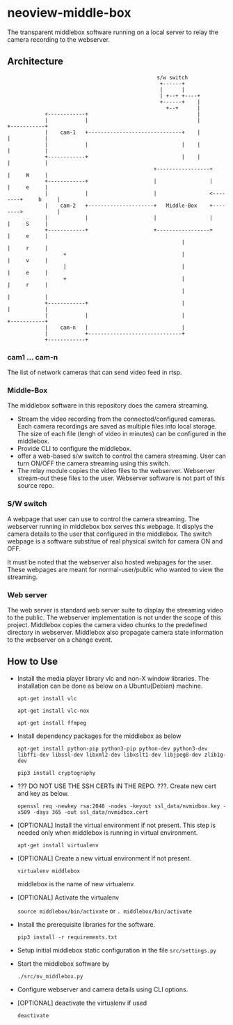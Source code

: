 # neoview-middle-box
The transparent middlebox software running on a local server to relay the camera recording to the webserver.

## Architecture




                                                    s/w switch
                                                     +------+
                                                     |      |
                                                     | +--+ +----+
                                                     +------+    |
                                                       +--+      |
                +------------+                                   |
                |            |                                   |            +-----------+
                |    cam-1   +------------------------------+    |            |           |
                |            |                              |    |            |           |
                +------------+                              |    |            |           |
                                                   +-----------------+        |     W     |
                +------------+                     |                 |        |     e     |
                |            |                     |                 <--------+     b     |
                |    cam-2   +---------------------+   Middle-Box    +-------->           |
                |            |                     |                 |        |     S     |
                +------------+                     +-----------------+        |     e     |
                                                            |                 |     r     |
                      +                                     |                 |     v     |
                      |                                     |                 |     e     |
                      +                                     |                 |     r     |
                                                            |                 |           |
                +------------+                              |                 |           |
                |            |                              |                 +-----------+
                |    cam-n   |                              |
                |            +------------------------------+
                +------------+


### cam1 ... cam-n
The list of network cameras that can send video feed in rtsp.

### Middle-Box
The middlebox software in this repository does the camera streaming.

* Stream the video recording from the connected/configured cameras. Each camera
recordings are saved as multiple files into local storage. The size of each file
(lengh of video in minutes) can be configured in the middlebox.
* Provide CLI to configure the middlebox.
* offer a web-based s/w switch to control the camera streaming. User can turn
ON/OFF the camera streaming using this switch.
* The relay module copies the video files to the webserver. Webserver stream-out
these files to the user. Webserver software is not part of this source repo.

### S/W switch
A webpage that user can use to control the camera streaming. The webserver
running in middlebox box serves this webpage. It displys the camera details to
the user that configured in the middlebox.  The switch webpage is a software
substitue of real physical switch for camera ON and OFF.

It must be noted that the webserver also hosted webpages for the user.
These webpages are meant for normal-user/public who wanted to view the streaming.

### Web server
The web server is standard web server suite to display the streaming video to the
public. The webserver implementation is not under the scope of this project.
Middlebox copies the camera video chunks to the predefined directory in
webserver. Middlebox also propagate camera state information to the webserver on
a change event.

## How to Use

* Install the media player library vlc and non-X window libraries. The
installation can be done as below on a Ubuntu(Debian) machine.

  `apt-get install vlc`

  `apt-get install vlc-nox`

  `apt-get install ffmpeg`

* Install dependency packages for the middlebox as below

  `apt-get install python-pip python3-pip python-dev python3-dev libffi-dev libssl-dev libxml2-dev libxslt1-dev libjpeg8-dev zlib1g-dev`

  `pip3 install cryptography`

* ??? DO NOT USE THE SSH CERTs IN THE REPO. ???. Create new cert and key as
  below.

  `openssl req -newkey rsa:2048 -nodes -keyout ssl_data/nvmidbox.key -x509 -days 365 -out ssl_data/nvmidbox.cert`
 
* [OPTIONAL] Install the virtual environment if not present. This step is needed only when
middlebox is running in virtual environment.

  `apt-get install virtualenv`

* [OPTIONAL] Create a new virtual environment if not present.

  `virtualenv middlebox`

  middlebox is the name of new virtualenv.

* [OPTIONAL] Activate the virtualenv

  `source middlebox/bin/activate` or `. middlebox/bin/activate`

* Install the prerequisite libraries for the software.

  `pip3 install -r requirements.txt`

* Setup initial middlebox static configuration in the file  `src/settings.py`

* Start the middlebox software by

  `./src/nv_middlebox.py`

* Configure webserver and camera details using CLI options.

* [OPTIONAL] deactivate the virtualenv if used

  `deactivate`
